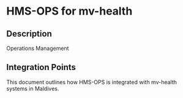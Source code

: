 # HMS-OPS for mv-health

## Description

Operations Management

## Integration Points

This document outlines how HMS-OPS is integrated with mv-health systems in Maldives.
